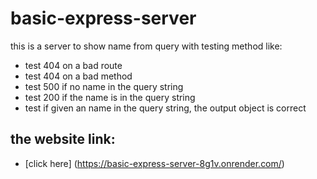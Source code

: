 # basic-express-server
this is a server to show name from query with testing method like:
   - test 404 on a bad route
   - test 404 on a bad method
   - test 500 if no name in the query string 
   - test 200 if the name is in the query string
   - test if given an name in the query string, the output object is correct


## the website link:
   - [click here] (https://basic-express-server-8g1v.onrender.com/)
